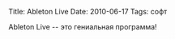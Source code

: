 Title: Ableton Live
Date: 2010-06-17
Tags: софт

<div class="text"><p>Ableton Live -- это гениальная программа!</p></div>